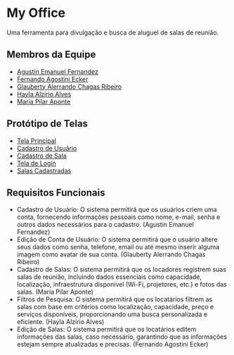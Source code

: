 # My Office
Uma ferramenta para divulgação e busca de aluguel de salas de reunião. 

## Membros da Equipe
- [Agustin Emanuel Fernandez](https://github.com/agustindefino22) 
- [Fernando Agostini Ecker](https://github.com/ecker91) 
- [Glauberty Alerrando Chagas Ribeiro](https://github.com/Alerrandoribeiro) 
- [Hayla Alzirio Alves](https://github.com/hayla00) 
- [Maria Pilar Aponte](https://github.com/pilaraponte)

## Protótipo de Telas
- [Tela Principal](prototipo-telas/tela-principal.jpeg)
- [Cadastro de Usuário](prototipo-telas/cadastro-usuario.jpeg)
- [Cadastro de Sala](prototipo-telas/cadastro-sala.jpeg)
- [Tela de Login](prototipo-telas/login.jpeg)
- [Salas Cadastradas](prototipo-telas/salas-cadastradas.jpeg)

## Requisitos Funcionais

- Cadastro de Usuário: O sistema permitirá que os usuários criem uma conta, fornecendo informações pessoais como nome, e-mail, senha e outros dados necessários para o cadastro. (Agustin Emanuel Fernandez)
- Edição de Conta de Usuário: O sistema permitirá que o usuário altere seus dados como senha, telefone, email ou até mesmo inserir alguma imagem como avatar de sua conta. (Glauberty Alerrando Chagas Ribeiro)
- Cadastro de Salas: O sistema permitirá que os locadores registrem suas salas de reunião, incluindo dados essenciais como capacidade, localização, infraestrutura disponível (Wi-Fi, projetores, etc.) e fotos das salas. (Maria Pilar Aponte)
- Filtros de Pesquisa: O sistema permitirá que os locatários filtrem as salas com base em critérios como localização, capacidade, preço e serviços disponíveis, proporcionando uma busca personalizada e eficiente. (Hayla Alzirio Alves)
- Edição de Salas: O sistema permitirá que os locatários editem informações das salas, caso necessário, garantindo que as informações estejam sempre atualizadas e precisas. (Fernando Agostini Ecker)
